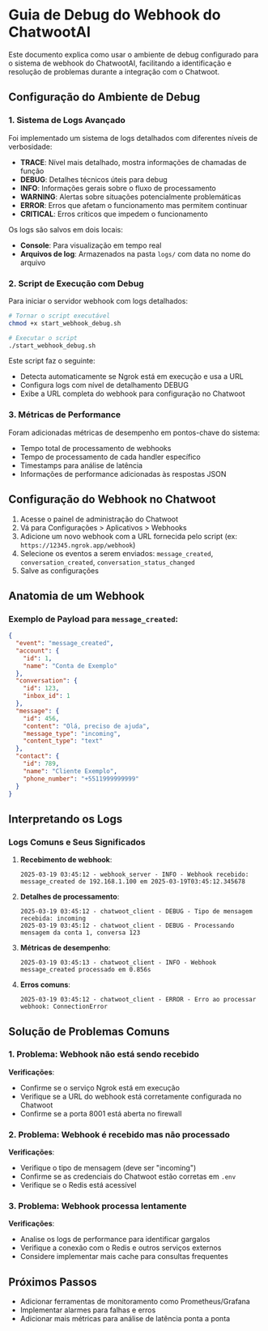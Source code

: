 # Guia de Debug do Webhook do ChatwootAI

Este documento explica como usar o ambiente de debug configurado para o sistema de webhook do ChatwootAI, facilitando a identificação e resolução de problemas durante a integração com o Chatwoot.

## Configuração do Ambiente de Debug

### 1. Sistema de Logs Avançado

Foi implementado um sistema de logs detalhados com diferentes níveis de verbosidade:

- **TRACE**: Nível mais detalhado, mostra informações de chamadas de função
- **DEBUG**: Detalhes técnicos úteis para debug
- **INFO**: Informações gerais sobre o fluxo de processamento
- **WARNING**: Alertas sobre situações potencialmente problemáticas
- **ERROR**: Erros que afetam o funcionamento mas permitem continuar
- **CRITICAL**: Erros críticos que impedem o funcionamento

Os logs são salvos em dois locais:
- **Console**: Para visualização em tempo real
- **Arquivos de log**: Armazenados na pasta `logs/` com data no nome do arquivo

### 2. Script de Execução com Debug

Para iniciar o servidor webhook com logs detalhados:

```bash
# Tornar o script executável
chmod +x start_webhook_debug.sh

# Executar o script
./start_webhook_debug.sh
```

Este script faz o seguinte:
- Detecta automaticamente se Ngrok está em execução e usa a URL
- Configura logs com nível de detalhamento DEBUG
- Exibe a URL completa do webhook para configuração no Chatwoot

### 3. Métricas de Performance

Foram adicionadas métricas de desempenho em pontos-chave do sistema:

- Tempo total de processamento de webhooks
- Tempo de processamento de cada handler específico
- Timestamps para análise de latência
- Informações de performance adicionadas às respostas JSON

## Configuração do Webhook no Chatwoot

1. Acesse o painel de administração do Chatwoot
2. Vá para Configurações > Aplicativos > Webhooks
3. Adicione um novo webhook com a URL fornecida pelo script (ex: `https://12345.ngrok.app/webhook`)
4. Selecione os eventos a serem enviados: `message_created`, `conversation_created`, `conversation_status_changed`
5. Salve as configurações

## Anatomia de um Webhook

### Exemplo de Payload para `message_created`:

```json
{
  "event": "message_created",
  "account": {
    "id": 1,
    "name": "Conta de Exemplo"
  },
  "conversation": {
    "id": 123,
    "inbox_id": 1
  },
  "message": {
    "id": 456,
    "content": "Olá, preciso de ajuda",
    "message_type": "incoming",
    "content_type": "text"
  },
  "contact": {
    "id": 789,
    "name": "Cliente Exemplo",
    "phone_number": "+5511999999999"
  }
}
```

## Interpretando os Logs

### Logs Comuns e Seus Significados

1. **Recebimento de webhook**:
   ```
   2025-03-19 03:45:12 - webhook_server - INFO - Webhook recebido: message_created de 192.168.1.100 em 2025-03-19T03:45:12.345678
   ```

2. **Detalhes de processamento**:
   ```
   2025-03-19 03:45:12 - chatwoot_client - DEBUG - Tipo de mensagem recebida: incoming
   2025-03-19 03:45:12 - chatwoot_client - DEBUG - Processando mensagem da conta 1, conversa 123
   ```

3. **Métricas de desempenho**:
   ```
   2025-03-19 03:45:13 - chatwoot_client - INFO - Webhook message_created processado em 0.856s
   ```

4. **Erros comuns**:
   ```
   2025-03-19 03:45:12 - chatwoot_client - ERROR - Erro ao processar webhook: ConnectionError
   ```

## Solução de Problemas Comuns

### 1. Problema: Webhook não está sendo recebido

**Verificações**:
- Confirme se o serviço Ngrok está em execução
- Verifique se a URL do webhook está corretamente configurada no Chatwoot
- Confirme se a porta 8001 está aberta no firewall

### 2. Problema: Webhook é recebido mas não processado

**Verificações**:
- Verifique o tipo de mensagem (deve ser "incoming")
- Confirme se as credenciais do Chatwoot estão corretas em `.env`
- Verifique se o Redis está acessível

### 3. Problema: Webhook processa lentamente

**Verificações**:
- Analise os logs de performance para identificar gargalos
- Verifique a conexão com o Redis e outros serviços externos
- Considere implementar mais cache para consultas frequentes

## Próximos Passos

- Adicionar ferramentas de monitoramento como Prometheus/Grafana
- Implementar alarmes para falhas e erros
- Adicionar mais métricas para análise de latência ponta a ponta
